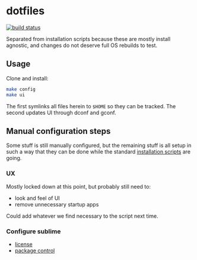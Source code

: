 # dotfiles
[![build status](https://secure.travis-ci.org/clux/dotfiles.svg)](http://travis-ci.org/clux/dotfiles)

Separated from installation scripts because these are mostly install agnostic, and changes do not deserve full OS rebuilds to test.

## Usage
Clone and install:

```sh
make config
make ui
```

The first symlinks all files herein to `$HOME` so they can be tracked. The second updates UI through dconf and gconf.

## Manual configuration steps
Some stuff is still manually configured, but the remaining stuff is all setup in such a way that they can be done while the standard [installation scripts](https://github.com/clux/dotclux) are going.

### UX
Mostly locked down at this point, but probably still need to:

- look and feel of UI
- remove unnecessary startup apps

Could add whatever we find necessary to the script next time.

### Configure sublime

- [license](https://mail.google.com/mail/u/0/#search/sublime+license/13a942d72a211e81)
- [package control](https://packagecontrol.io/installation)
